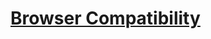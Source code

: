 # [Browser Compatibility](https://www.theodinproject.com/lessons/node-path-intermediate-html-and-css-browser-compatibility)
